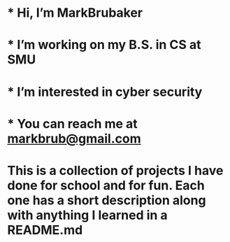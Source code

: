 # * Hi, I’m MarkBrubaker
# * I’m working on my B.S. in CS at SMU
# * I’m interested in cyber security
# * You can reach me at markbrub@gmail.com
# This is a collection of projects I have done for school and for fun. Each one has a short description along with anything I learned in a README.md
